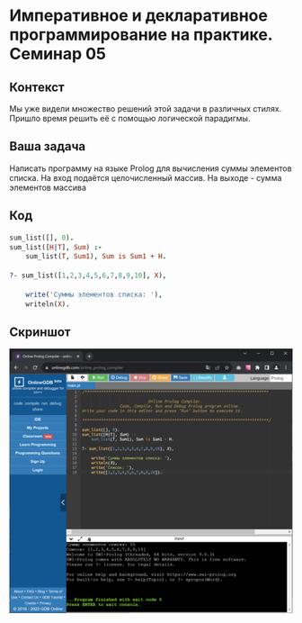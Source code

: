 # Императивное и декларативное программирование на практике. Семинар 05


## Контекст

Мы уже видели множество решений этой задачи в различных
стилях. Пришло время решить её с помощью логической
парадигмы.


## Ваша задача


Написать программу на языке Prolog для вычисления суммы
элементов списка. На вход подаётся целочисленный массив.
На выходе - сумма элементов массива

## Код

```prolog
sum_list([], 0).
sum_list([H|T], Sum) :- 
    sum_list(T, Sum1), Sum is Sum1 + H.

?- sum_list([1,2,3,4,5,6,7,8,9,10], X),
    
    write('Суммы элементов списка: '), 
    writeln(X).
```

## Скриншот

![excel](/img/page01.png "excel")

